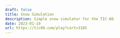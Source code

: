 ```yaml
---
draft: false
title: Snow Simulation
description: Simple snow simulator for the TIC-80.
date: 2023-01-19
url: https://tic80.com/play?cart=3185
---
```

